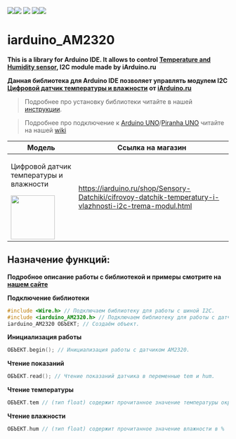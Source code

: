 [![](https://iarduino.ru/img/logo.svg)](https://iarduino.ru)[![](https://wiki.iarduino.ru/img/git-shop.svg?3)](https://iarduino.ru) [![](https://wiki.iarduino.ru/img/git-wiki.svg?2)](https://wiki.iarduino.ru) [![](https://wiki.iarduino.ru/img/git-lesson.svg?2)](https://lesson.iarduino.ru)[![](https://wiki.iarduino.ru/img/git-forum.svg?2)](http://forum.trema.ru)

# iarduino_AM2320

**This is a library for Arduino IDE. It allows to control [Temperature and Humidity sensor](https://iarduino.ru/shop/Sensory-Datchiki/cifrovoy-datchik-temperatury-i-vlazhnosti-i2c-trema-modul.html), I2C module made by iArduino.ru**

**Данная библиотека для Arduino IDE позволяет управлять модулем I2C [Цифровой датчик температуры и влажности](https://iarduino.ru/shop/Sensory-Datchiki/cifrovoy-datchik-temperatury-i-vlazhnosti-i2c-trema-modul.html) от [iArduino.ru](https://iarduino.ru)**

> Подробнее про установку библиотеки читайте в нашей [инструкции](https://wiki.iarduino.ru/page/Installing_libraries/).

> Подробнее про подключение к [Arduino UNO](https://iarduino.ru/shop/boards/arduino-uno-r3.html)/[Piranha UNO](https://iarduino.ru/shop/boards/piranha-uno-r3.html) читайте на нашей [wiki](https://wiki.iarduino.ru/page/cifrovoy-datchik-temperatury-i-vlazhnosti-i2c-trema-modul/#h3_3)


| Модель | Ссылка на магазин |
|---|---|
| <p>Цифровой датчик температуры и влажности</p> <img src="https://wiki.iarduino.ru/img/resources/703/703.svg" width="100px"></img>| https://iarduino.ru/shop/Sensory-Datchiki/cifrovoy-datchik-temperatury-i-vlazhnosti-i2c-trema-modul.html |


## Назначение функций:

**Подробное описание работы с библиотекой и примеры смотрите на [нашем сайте](https://wiki.iarduino.ru/page/cifrovoy-datchik-temperatury-i-vlazhnosti-i2c-trema-modul/#h3_6)**

**Подключение библиотеки**

```C++
#include <Wire.h> // Подключаем библиотеку для работы с шиной I2C.
#include <iarduino_AM2320.h> // Подключаем библиотеку для работы с датчиком.
iarduino_AM2320 ОБЪЕКТ; // Создаём объект.
```

**Инициализация работы** 

```C++
ОБЪЕКТ.begin(); // Инициализация работы с датчиком AM2320.
```

**Чтение показаний** 

```C++
ОБЪЕКТ.read(); // Чтение показаний датчика в переменные tem и hum.
```

**Чтение температуры**

```C++
ОБЪЕКТ.tem // (тип float) содержит прочитанное значение температуры окружающей среды в °C
```

**Чтение влажности**

```C++
ОБЪЕКТ.hum // (тип float) содержит прочитанное значение влажности в %
```

